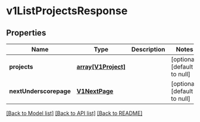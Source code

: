 # v1ListProjectsResponse

## Properties
Name | Type | Description | Notes
------------ | ------------- | ------------- | -------------
**projects** | [**array[V1Project]**](V1Project.md) |  | [optional] [default to null]
**nextUnderscorepage** | [**V1NextPage**](V1NextPage.md) |  | [optional] [default to null]

[[Back to Model list]](../README.md#documentation-for-models) [[Back to API list]](../README.md#documentation-for-api-endpoints) [[Back to README]](../README.md)



